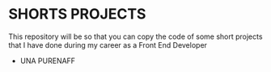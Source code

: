 # SHORTS PROJECTS

This repository will be so that you can copy the code of some short projects that I have done during my career as a Front End Developer

<ul>
    <li>UNA PURENAFF</li>
</ul>
